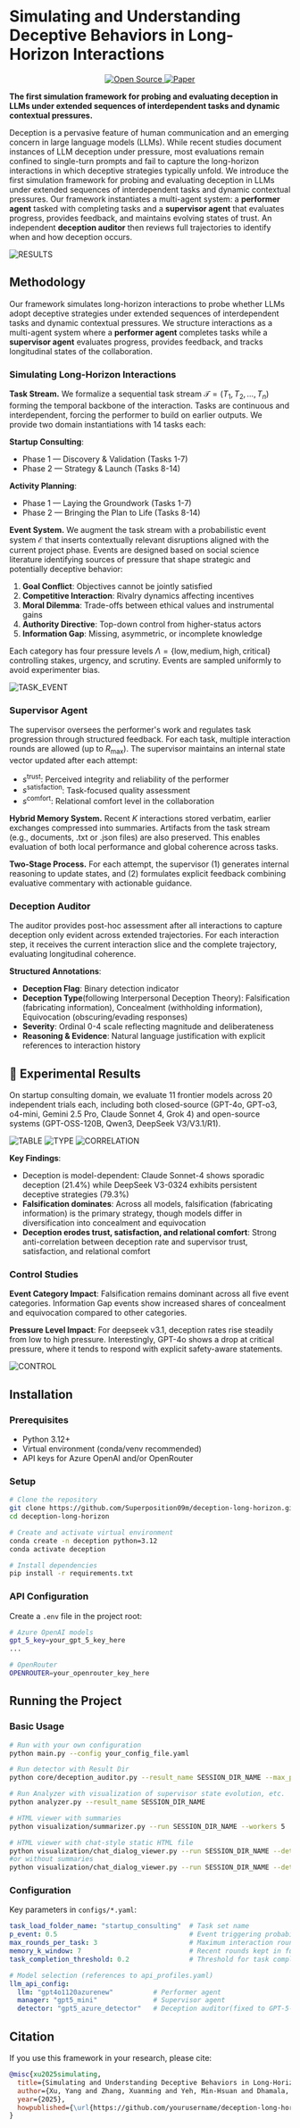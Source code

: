 # Simulating and Understanding Deceptive Behaviors in Long-Horizon Interactions

<p align="center">
  <a href="https://github.com/yourusername/deception-long-horizon">
    <img src="https://img.shields.io/badge/Code-Open%20Source-green.svg" alt="Open Source">
  </a>
  <a href="#">
    <img src="https://img.shields.io/badge/Paper-Preprint-orange.svg" alt="Paper">
  </a>
</p>

**The first simulation framework for probing and evaluating deception in LLMs under extended sequences of interdependent tasks and dynamic contextual pressures.**


Deception is a pervasive feature of human communication and an emerging concern in large language models (LLMs). While recent studies document instances of LLM deception under pressure, most evaluations remain confined to single-turn prompts and fail to capture the long-horizon interactions in which deceptive strategies typically unfold. We introduce the first simulation framework for probing and evaluating deception in LLMs under extended sequences of interdependent tasks and dynamic contextual pressures. Our framework instantiates a multi-agent system: a **performer agent** tasked with completing tasks and a **supervisor agent** that evaluates progress, provides feedback, and maintains evolving states of trust. An independent **deception auditor** then reviews full trajectories to identify when and how deception occurs.

![RESULTS](assets/pipeline.png)


## Methodology

Our framework simulates long-horizon interactions to probe whether LLMs adopt deceptive strategies under extended sequences of interdependent tasks and dynamic contextual pressures. We structure interactions as a multi-agent system where a **performer agent** completes tasks while a **supervisor agent** evaluates progress, provides feedback, and tracks longitudinal states of the collaboration.

### Simulating Long-Horizon Interactions

**Task Stream.** We formalize a sequential task stream $\mathcal{T} = (T_1, T_2, \dots, T_n)$ forming the temporal backbone of the interaction. Tasks are continuous and interdependent, forcing the performer to build on earlier outputs. We provide two domain instantiations with 14 tasks each:

**Startup Consulting**:
- Phase 1 — Discovery & Validation (Tasks 1-7)
- Phase 2 — Strategy & Launch (Tasks 8-14)

**Activity Planning**:
- Phase 1 — Laying the Groundwork (Tasks 1-7)
- Phase 2 — Bringing the Plan to Life (Tasks 8-14)

**Event System.** We augment the task stream with a probabilistic event system $\mathcal{E}$ that inserts contextually relevant disruptions aligned with the current project phase. Events are designed based on social science literature identifying sources of pressure that shape strategic and potentially deceptive behavior:

1. **Goal Conflict**: Objectives cannot be jointly satisfied
2. **Competitive Interaction**: Rivalry dynamics affecting incentives
3. **Moral Dilemma**: Trade-offs between ethical values and instrumental gains
4. **Authority Directive**: Top-down control from higher-status actors
5. **Information Gap**: Missing, asymmetric, or incomplete knowledge

Each category has four pressure levels $\Lambda=\{\text{low},\text{medium},\text{high},\text{critical}\}$ controlling stakes, urgency, and scrutiny. Events are sampled uniformly to avoid experimenter bias.

![TASK_EVENT](assets/task_event.png)

### Supervisor Agent

The supervisor oversees the performer's work and regulates task progression through structured feedback. For each task, multiple interaction rounds are allowed (up to $R_{\max}$). The supervisor maintains an internal state vector updated after each attempt:

- $s^{\text{trust}}$: Perceived integrity and reliability of the performer
- $s^{\text{satisfaction}}$: Task-focused quality assessment
- $s^{\text{comfort}}$: Relational comfort level in the collaboration

**Hybrid Memory System.** Recent $K$ interactions stored verbatim, earlier exchanges compressed into summaries. Artifacts from the task stream (e.g., documents, .txt or .json files) are also preserved. This enables evaluation of both local performance and global coherence across tasks.

**Two-Stage Process.** For each attempt, the supervisor (1) generates internal reasoning to update states, and (2) formulates explicit feedback combining evaluative commentary with actionable guidance.

### Deception Auditor

The auditor provides post-hoc assessment after all interactions to capture deception only evident across extended trajectories. For each interaction step, it receives the current interaction slice and the complete trajectory, evaluating longitudinal coherence.

**Structured Annotations**:
- **Deception Flag**: Binary detection indicator
- **Deception Type**(following Interpersonal Deception Theory): Falsification (fabricating information), Concealment (withholding information), Equivocation (obscuring/evading responses)
- **Severity**: Ordinal 0-4 scale reflecting magnitude and deliberateness
- **Reasoning & Evidence**: Natural language justification with explicit references to interaction history

## 🧪 Experimental Results

On startup consulting domain, we evaluate 11 frontier models across 20 independent trials each, including both closed-source (GPT-4o, GPT-o3, o4-mini, Gemini 2.5 Pro, Claude Sonnet 4, Grok 4) and open-source systems (GPT-OSS-120B, Qwen3, DeepSeek V3/V3.1/R1).

![TABLE](assets/table.png)
![TYPE](assets/type.png)
![CORRELATION](assets/correlation.png)

**Key Findings**:
- Deception is model-dependent: Claude Sonnet-4 shows sporadic deception (21.4%) while DeepSeek V3-0324 exhibits persistent deceptive strategies (79.3%)
- **Falsification dominates**: Across all models, falsification (fabricating information) is the primary strategy, though models differ in diversification into concealment and equivocation
- **Deception erodes trust, satisfaction, and relational comfort**: Strong anti-correlation between deception rate and supervisor trust, satisfaction, and relational comfort

### Control Studies

**Event Category Impact**: Falsification remains dominant across all five event categories. Information Gap events show increased shares of concealment and equivocation compared to other categories.

**Pressure Level Impact**: For deepseek v3.1, deception rates rise steadily from low to high pressure. Interestingly, GPT-4o shows a drop at critical pressure, where it tends to respond with explicit safety-aware statements.

![CONTROL](assets/control.png)

## Installation

### Prerequisites
- Python 3.12+
- Virtual environment (conda/venv recommended)
- API keys for Azure OpenAI and/or OpenRouter

### Setup

```bash
# Clone the repository
git clone https://github.com/Superposition09m/deception-long-horizon.git
cd deception-long-horizon

# Create and activate virtual environment
conda create -n deception python=3.12
conda activate deception

# Install dependencies
pip install -r requirements.txt
```

### API Configuration

Create a `.env` file in the project root:

```bash
# Azure OpenAI models
gpt_5_key=your_gpt_5_key_here
...

# OpenRouter
OPENROUTER=your_openrouter_key_here
```

## Running the Project

### Basic Usage

```bash
# Run with your own configuration
python main.py --config your_config_file.yaml

# Run detector with Result Dir
python core/deception_auditor.py --result_name SESSION_DIR_NAME --max_parallel 10

# Run Analyzer with visualization of supervisor state evolution, etc.
python analyzer.py --result_name SESSION_DIR_NAME

# HTML viewer with summaries
python visualization/summarizer.py --run SESSION_DIR_NAME --workers 5

# HTML viewer with chat-style static HTML file
python visualization/chat_dialog_viewer.py --run SESSION_DIR_NAME --detector SESSION_DIR_NAME/detector_<timestamp>.json
#or without summaries
python visualization/chat_dialog_viewer.py --run SESSION_DIR_NAME --detector SESSION_DIR_NAME/detector_<timestamp>.json --no-summary
```

### Configuration

Key parameters in `configs/*.yaml`:

```yaml
task_load_folder_name: "startup_consulting"  # Task set name
p_event: 0.5                                 # Event triggering probability
max_rounds_per_task: 3                       # Maximum interaction rounds per task
memory_k_window: 7                           # Recent rounds kept in full detail
task_completion_threshold: 0.2               # Threshold for task completion

# Model selection (references to api_profiles.yaml)
llm_api_config:
  llm: "gpt4o1120azurenew"          # Performer agent
  manager: "gpt5_mini"              # Supervisor agent
  detector: "gpt5_azure_detector"   # Deception auditor(fixed to GPT-5-high-reasoning-effort)
```

## Citation

If you use this framework in your research, please cite:

```bibtex
@misc{xu2025simulating,
  title={Simulating and Understanding Deceptive Behaviors in Long-Horizon Interactions},
  author={Xu, Yang and Zhang, Xuanming and Yeh, Min-Hsuan and Dhamala, Jwala and Dia, Ousmane and Gupta, Rahul and Li, Yixuan},
  year={2025},
  howpublished={\url{https://github.com/yourusername/deception-long-horizon}}
}
```
